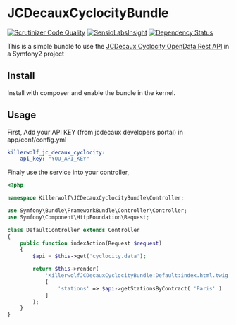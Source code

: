 # JCDecauxCyclocityBundle #

[![Scrutinizer Code Quality](https://scrutinizer-ci.com/g/killerwolf/JCDecauxCyclocityBundle/badges/quality-score.png?b=master)](https://scrutinizer-ci.com/g/killerwolf/JCDecauxCyclocityBundle/?branch=master)
[![SensioLabsInsight](https://insight.sensiolabs.com/projects/83afaaf0-b87b-44f5-bf1c-862520a3e4f3/mini.png)](https://insight.sensiolabs.com/projects/83afaaf0-b87b-44f5-bf1c-862520a3e4f3)
[![Dependency Status](https://gemnasium.com/killerwolf/JCDecauxCyclocityBundle.svg)](https://gemnasium.com/killerwolf/JCDecauxCyclocityBundle)


This is a simple bundle to use the [JCDecaux Cyclocity OpenData Rest API](https://developer.jcdecaux.com) in a Symfony2 project

## Install ##

Install with composer and enable the bundle in the kernel.


## Usage ##

First, Add your API KEY (from jcdecaux developers portal) in app/conf/config.yml

```yml
killerwolf_jc_decaux_cyclocity:
    api_key: "YOU_API_KEY"

```

Finaly use the service into your controller,

```php
<?php

namespace Killerwolf\JCDecauxCyclocityBundle\Controller;

use Symfony\Bundle\FrameworkBundle\Controller\Controller;
use Symfony\Component\HttpFoundation\Request;

class DefaultController extends Controller
{
    public function indexAction(Request $request)
    {
    	$api = $this->get('cyclocity.data');

        return $this->render(
            'KillerwolfJCDecauxCyclocityBundle:Default:index.html.twig', 
            [
                'stations' => $api->getStationsByContract( 'Paris' )
            ]
        );
    }
}
```
